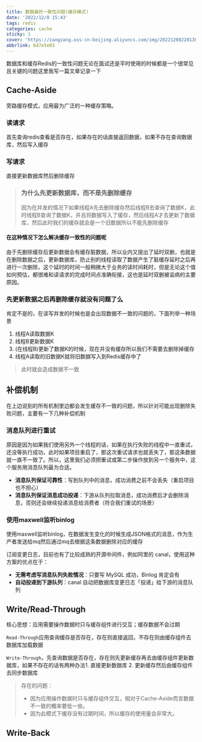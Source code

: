 ```yaml
---
title: 数据最终一致性问题(缓存模式)
date: '2022/12/8 15:43'
tags: redis
categories: cache
sticky: 1
cover: 'https://zangzang.oss-cn-beijing.aliyuncs.com/img/20221208220138.png'
abbrlink: 647e5e03
---
```


数据库和缓存Redis的一致性问题无论在面试还是平时使用的时候都是一个很常见且关键的问题这里我写一篇文章记录一下

## Cache-Aside

旁路缓存模式，应用最为广泛的一种缓存策略。

### 读请求

首先查询redis查看是否存在，如果存在的话直接返回数据，如果不存在查询数据库，然后写入缓存

### 写请求

直接更新数据库然后删除缓存

>### 为什么先更新数据库，而不是先删除缓存
>
>因为在并发的情况下如果线程A先去删除缓存然后线程B去查询了数据K，此时线程B查询了数据K，并且将数据写入了缓存，然后线程A才去更新了数据库，然后此时我们的缓存就会是一个旧数据所以不能先删除缓存

#### 在这种情况下怎么解决缓存一致性的问题呢

由于先删除缓存后更新数据会有缓存脏数据，所以业内又提出了延时双删，也就是在删除数据之后，更新数据库，防止别的线程读取了数据产生了脏缓存延时之后再进行一次删除，这个延时的时间一般稍微大于业务的读时间耗时，但是无论这个值如何预估，都很难和读请求的完成时间点准确衔接，这也是延时双删被诟病的主要原因。

### 先更新数据之后再删除缓存就没有问题了么

肯定不是的，在读写并发的时候也是会出现数据不一致的问题的，下面列举一种场景

1. 线程A读取数据K
2. 线程B更新数据K
3. (在线程B)更新了数据K的时候，现在并没有缓存所以我们不需要去删除掉缓存
4. 线程A读取的旧数据K就将旧数据写入到Redis缓存中了

>此时就会造成数据不一致

## 补偿机制

在上边说到的所有机制里边都会发生缓存不一致的问题，所以针对可能出现删除失败问题，主要有一下几种补偿机制

### 消息队列进行重试

原因是因为如果我们使用另外一个线程的话，如果在执行失败的线程中一直重试，还没等执行成功，此时如果项目重启了，那这次重试请求也就丢失了，那这条数据就一直不一致了。所以，这里我们必须把重试或第二步操作放到另一个服务中，这个服务用消息队列最为合适。

- **消息队列保证可靠性**：写到队列中的消息，成功消费之前不会丢失（重启项目也不担心）
- **消息队列保证消息成功投递**：下游从队列拉取消息，成功消费后才会删除消息，否则还会继续投递消息给消费者（符合我们重试的场景）

### 使用maxwell监听binlog

使用maxwell监听binlog，在数据发生变化的时候生成JSON格式的消息，作为生产者发送给mq然后通过mq去根据这条数据删除对应的缓存

订阅变更日志，目前也有了比较成熟的开源中间件，例如阿里的 canal，使用这种方案的优点在于：

- **无需考虑写消息队列失败情况**：只要写 MySQL 成功，Binlog 肯定会有
- **自动投递到下游队列**：canal 自动把数据库变更日志「投递」给下游的消息队列

## Write/Read-Through

核心思想：应用需要操作数据时只与缓存组件进行交互；缓存数据不会过期

`Read-Through`应用查询缓存是否存在，存在则直接返回，不存在则由缓存组件去数据库加载数据

`Write-Through`，先查询数据是否存在，存在则先更新缓存再去由缓存组件更新数据库，如果不存在的话有两种办法1. 直接更新数据库 2. 更新缓存然后由缓存组件去同步数据库

>存在的问题：
>
>- 因为应用操作数据时只与缓存组件交互，相对于Cache-Aside而言数据不一致的概率要低一些。
>- 因为此模式下缓存没有过期时间，所以缓存的使用量会非常大。

## Write-Back



